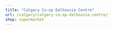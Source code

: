 ```yaml
---
title: "Calgary Co-op Dalhousie Centre"
url: /calgary/calgary-co-op-dalhousie-centre/
shop: supermarket
---
```

